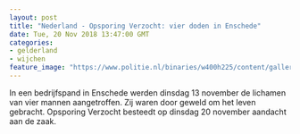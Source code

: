 ```yaml
---
layout: post
title: "Nederland - Opsporing Verzocht: vier doden in Enschede"
date: Tue, 20 Nov 2018 13:47:00 GMT
categories: 
- gelderland 
- wijchen 
feature_image: "https://www.politie.nl/binaries/w400h225/content/gallery/politie/gezocht/opsporing-verzocht/algemeen-beeld/nieuw-deco/belpanel-nieuw-decor.jpg"
---
```


In een bedrijfspand in Enschede werden dinsdag 13 november de lichamen van vier mannen aangetroffen. Zij waren door geweld om het leven gebracht. Opsporing Verzocht besteedt op dinsdag 20 november aandacht aan de zaak.

